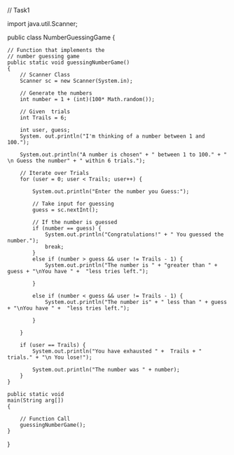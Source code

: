 // Task1

import java.util.Scanner;

public class NumberGuessingGame {

	// Function that implements the
	// number guessing game
	public static void guessingNumberGame()
	{
		// Scanner Class
		Scanner sc = new Scanner(System.in);

		// Generate the numbers
		int number = 1 + (int)(100* Math.random());

		// Given  trials
		int Trails = 6;

		int user, guess;
		System. out.println("I'm thinking of a number between 1 and 100.");

		System.out.println("A number is chosen" + " between 1 to 100." + " \n Guess the number" + " within 6 trials.");

		// Iterate over Trials
		for (user = 0; user < Trails; user++) {

			System.out.println("Enter the number you Guess:");

			// Take input for guessing
			guess = sc.nextInt();

			// If the number is guessed
			if (number == guess) {
				System.out.println("Congratulations!" + " You guessed the number.");
				break;
			}
			else if (number > guess && user != Trails - 1) {
				System.out.println("The number is " + "greater than " + guess + "\nYou have " +  "less tries left.");
			    
			}
			
			else if (number < guess && user != Trails - 1) {
				System.out.println("The number is" + " less than " + guess + "\nYou have " +  "less tries left.");
				
			}
			
		}

		if (user == Trails) {
			System.out.println("You have exhausted " +  Trails + " trials." + "\n You lose!");

			System.out.println("The number was " + number);
		}
	}

	public static void
	main(String arg[])
	{

		// Function Call
		guessingNumberGame();
	}
}
